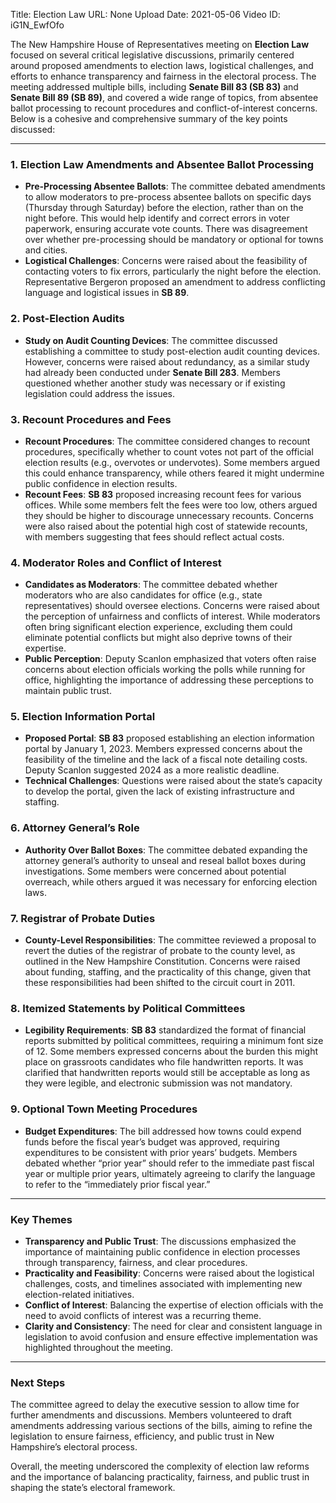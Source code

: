 Title: Election Law
URL: None
Upload Date: 2021-05-06
Video ID: iG1N_EwfOfo

The New Hampshire House of Representatives meeting on **Election Law** focused on several critical legislative discussions, primarily centered around proposed amendments to election laws, logistical challenges, and efforts to enhance transparency and fairness in the electoral process. The meeting addressed multiple bills, including **Senate Bill 83 (SB 83)** and **Senate Bill 89 (SB 89)**, and covered a wide range of topics, from absentee ballot processing to recount procedures and conflict-of-interest concerns. Below is a cohesive and comprehensive summary of the key points discussed:

---

### **1. Election Law Amendments and Absentee Ballot Processing**
- **Pre-Processing Absentee Ballots**: The committee debated amendments to allow moderators to pre-process absentee ballots on specific days (Thursday through Saturday) before the election, rather than on the night before. This would help identify and correct errors in voter paperwork, ensuring accurate vote counts. There was disagreement over whether pre-processing should be mandatory or optional for towns and cities.
- **Logistical Challenges**: Concerns were raised about the feasibility of contacting voters to fix errors, particularly the night before the election. Representative Bergeron proposed an amendment to address conflicting language and logistical issues in **SB 89**.

### **2. Post-Election Audits**
- **Study on Audit Counting Devices**: The committee discussed establishing a committee to study post-election audit counting devices. However, concerns were raised about redundancy, as a similar study had already been conducted under **Senate Bill 283**. Members questioned whether another study was necessary or if existing legislation could address the issues.

### **3. Recount Procedures and Fees**
- **Recount Procedures**: The committee considered changes to recount procedures, specifically whether to count votes not part of the official election results (e.g., overvotes or undervotes). Some members argued this could enhance transparency, while others feared it might undermine public confidence in election results.
- **Recount Fees**: **SB 83** proposed increasing recount fees for various offices. While some members felt the fees were too low, others argued they should be higher to discourage unnecessary recounts. Concerns were also raised about the potential high cost of statewide recounts, with members suggesting that fees should reflect actual costs.

### **4. Moderator Roles and Conflict of Interest**
- **Candidates as Moderators**: The committee debated whether moderators who are also candidates for office (e.g., state representatives) should oversee elections. Concerns were raised about the perception of unfairness and conflicts of interest. While moderators often bring significant election experience, excluding them could eliminate potential conflicts but might also deprive towns of their expertise.
- **Public Perception**: Deputy Scanlon emphasized that voters often raise concerns about election officials working the polls while running for office, highlighting the importance of addressing these perceptions to maintain public trust.

### **5. Election Information Portal**
- **Proposed Portal**: **SB 83** proposed establishing an election information portal by January 1, 2023. Members expressed concerns about the feasibility of the timeline and the lack of a fiscal note detailing costs. Deputy Scanlon suggested 2024 as a more realistic deadline.
- **Technical Challenges**: Questions were raised about the state’s capacity to develop the portal, given the lack of existing infrastructure and staffing.

### **6. Attorney General’s Role**
- **Authority Over Ballot Boxes**: The committee debated expanding the attorney general’s authority to unseal and reseal ballot boxes during investigations. Some members were concerned about potential overreach, while others argued it was necessary for enforcing election laws.

### **7. Registrar of Probate Duties**
- **County-Level Responsibilities**: The committee reviewed a proposal to revert the duties of the registrar of probate to the county level, as outlined in the New Hampshire Constitution. Concerns were raised about funding, staffing, and the practicality of this change, given that these responsibilities had been shifted to the circuit court in 2011.

### **8. Itemized Statements by Political Committees**
- **Legibility Requirements**: **SB 83** standardized the format of financial reports submitted by political committees, requiring a minimum font size of 12. Some members expressed concerns about the burden this might place on grassroots candidates who file handwritten reports. It was clarified that handwritten reports would still be acceptable as long as they were legible, and electronic submission was not mandatory.

### **9. Optional Town Meeting Procedures**
- **Budget Expenditures**: The bill addressed how towns could expend funds before the fiscal year’s budget was approved, requiring expenditures to be consistent with prior years’ budgets. Members debated whether “prior year” should refer to the immediate past fiscal year or multiple prior years, ultimately agreeing to clarify the language to refer to the “immediately prior fiscal year.”

---

### **Key Themes**
- **Transparency and Public Trust**: The discussions emphasized the importance of maintaining public confidence in election processes through transparency, fairness, and clear procedures.
- **Practicality and Feasibility**: Concerns were raised about the logistical challenges, costs, and timelines associated with implementing new election-related initiatives.
- **Conflict of Interest**: Balancing the expertise of election officials with the need to avoid conflicts of interest was a recurring theme.
- **Clarity and Consistency**: The need for clear and consistent language in legislation to avoid confusion and ensure effective implementation was highlighted throughout the meeting.

---

### **Next Steps**
The committee agreed to delay the executive session to allow time for further amendments and discussions. Members volunteered to draft amendments addressing various sections of the bills, aiming to refine the legislation to ensure fairness, efficiency, and public trust in New Hampshire’s electoral process.

Overall, the meeting underscored the complexity of election law reforms and the importance of balancing practicality, fairness, and public trust in shaping the state’s electoral framework.